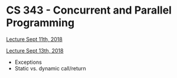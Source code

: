 # CS 343 - Concurrent and Parallel Programming

[Lecture Sept 11th, 2018](/cs-343/lecture-09-11-18.md)

[Lecture Sept 13th, 2018](/cs-343/lecture-09-13-18.md)
- Exceptions
- Static vs. dynamic call/return
